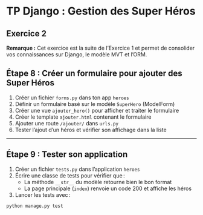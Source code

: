 # TP Django : Gestion des Super Héros

## Exercice 2

**Remarque :** Cet exercice est la suite de l’Exercice 1 et permet de consolider vos connaissances sur Django, le modèle MVT et l’ORM.

## Étape 8 : Créer un formulaire pour ajouter des Super Héros

1. Créer un fichier `forms.py` dans ton app `heroes`
2. Définir un formulaire basé sur le modèle `SuperHero` (ModelForm)
3. Créer une vue `ajouter_hero()` pour afficher et traiter le formulaire
4. Créer le template `ajouter.html` contenant le formulaire
5. Ajouter une route `/ajouter/` dans `urls.py`
6. Tester l’ajout d’un héros et vérifier son affichage dans la liste

---

## Étape 9 : Tester son application

1. Créer un fichier `tests.py` dans l’application `heroes`
2. Écrire une classe de tests pour vérifier que :
   - La méthode `__str__` du modèle retourne bien le bon format
   - La page principale (`index`) renvoie un code 200 et affiche les héros
3. Lancer les tests avec :

```bash
python manage.py test
```